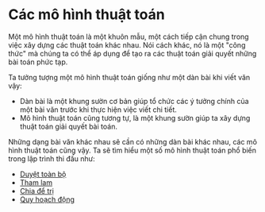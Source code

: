 # Các mô hình thuật toán

Một mô hình thuật toán là một khuôn mẫu, một cách tiếp cận chung trong việc xây dựng các thuật toán khác nhau. Nói cách khác, nó là một "công thức" mà chúng ta có thể áp dụng để tạo ra các thuật toán giải quyết những bài toán phức tạp.

Ta tưởng tượng một mô hình thuật toán giống như một dàn bài khi viết văn vậy:
- Dàn bài là một khung sườn cơ bản giúp tổ chức các ý tưởng chính của một bài văn trước khi thực hiện việc viết chi tiết.
- Mô hình thuật toán cũng tương tự, là một khung sườn giúp ta xây dựng thuật toán giải quyết bài toán. 

Những dạng bài văn khác nhau sẽ cần có những dàn bài khác nhau, các mô hình thuật toán cũng vậy. Ta sẽ tìm hiểu một số mô hình thuật toán phổ biến trong lập trình thi đấu như:

- [Duyệt toàn bộ](complete-search.md)
- [Tham lam](greedy.md)
- [Chia để trị](dnc.md)
- [Quy hoạch động](dp.md)